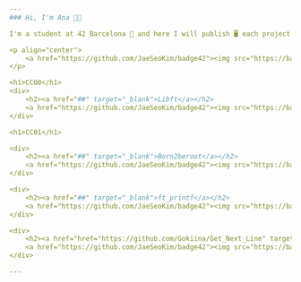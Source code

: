 ```yaml
---
### Hi, I'm Ana 👋🏻

I'm a student at 42 Barcelona 📍 and here I will publish 🖥️ each project that I complete ✅ in the campus adventure 🚀

<p align="center">
	<a href="https://github.com/JaeSeoKim/badge42"><img src="https://badge42.vercel.app/api/v2/clibuswyr006908l7bk0cdfzt/stats?cursusId=21&coalitionId=204" alt="anarodr2's 42 stats" /></a>
</p>

<h1>CC00</h1>
<div>
	<h2><a href="##" target="_blank">Libft</a></h2>
	<a href="https://github.com/JaeSeoKim/badge42"><img src="https://badge42.vercel.app/api/v2/clibuswyr006908l7bk0cdfzt/project/2787169" alt="anarodr2's 42 Libft Score" /></a>
</div>

<h1>CC01</h1>

<div>
	<h2><a href="##" target="_blank">Born2beroot</a></h2>
	<a href="https://github.com/JaeSeoKim/badge42"><img src="https://badge42.vercel.app/api/v2/clibuswyr006908l7bk0cdfzt/project/2969022" alt="anarodr2's 42 Born2beroot Score" /></a>
</div>

<div>
	<h2><a href="##" target="_blank">ft_printf</a></h2>
	<a href="https://github.com/JaeSeoKim/badge42"><img src="https://badge42.vercel.app/api/v2/clibuswyr006908l7bk0cdfzt/project/2994480" alt="anarodr2's 42 ft_printf Score" /></a>
</div>

<div>
	<h2><a href="href="https://github.com/Gokiina/Get_Next_Line" target="_blank">get_next_line</a></h2>
	<a href="https://github.com/JaeSeoKim/badge42"><img src="https://badge42.vercel.app/api/v2/clibuswyr006908l7bk0cdfzt/project/3079993" alt="anarodr2's 42 get_next_line Score" /></a>
</div>

---
```

<!--
**Gokiina/Gokiina** is a ✨ _special_ ✨ repository because its `README.md` (this file) appears on your GitHub profile.

Here are some ideas to get you started:

- 🔭 I’m currently working on ...
- 🌱 I’m currently learning ...
- 👯 I’m looking to collaborate on ...
- 🤔 I’m looking for help with ...
- 💬 Ask me about ...
- 📫 How to reach me: ...
- 😄 Pronouns: ...
- ⚡ Fun fact: ...
-->
